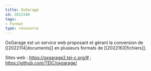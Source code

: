 ```yaml
---
title: OxGarage
id: 2022340
tags:
- Format
type: ressource
---
```


OxGarage est un service web proposant et gérant la conversion de [[2022114|documents]] en plusieurs formats de [[2022163|fichiers]].

Sites web : <https://oxgarage2.tei-c.org/#> ; <https://github.com/TEIC/oxgarage/>

